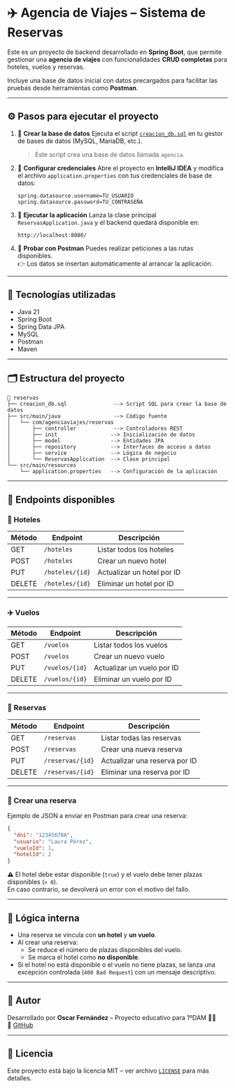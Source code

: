 # ✈️ Agencia de Viajes – Sistema de Reservas

Este es un proyecto de backend desarrollado en **Spring Boot**, que permite gestionar una **agencia de viajes** con funcionalidades **CRUD completas** para hoteles, vuelos y reservas.

Incluye una base de datos inicial con datos precargados para facilitar las pruebas desde herramientas como **Postman**.

---

## ⚙️ Pasos para ejecutar el proyecto

1. 📂 **Crear la base de datos**
   Ejecuta el script [`creacion_db.sql`](./creacion_db.sql) en tu gestor de bases de datos (MySQL, MariaDB, etc.).  
   > Este script crea una base de datos llamada `agencia`.

2. 🔧 **Configurar credenciales**
   Abre el proyecto en **IntelliJ IDEA** y modifica el archivo `application.properties` con tus credenciales de base de datos:

   ```properties
   spring.datasource.username=TU_USUARIO
   spring.datasource.password=TU_CONTRASEÑA
   ```

3. 🚀 **Ejecutar la aplicación**
   Lanza la clase principal `ReservasApplication.java` y el backend quedará disponible en:

   ```
   http://localhost:8080/
   ```

4. 🧪 **Probar con Postman**
   Puedes realizar peticiones a las rutas disponibles.  
   👉 Los datos se insertan automáticamente al arrancar la aplicación.

---

## 📌 Tecnologías utilizadas

- Java 21
- Spring Boot
- Spring Data JPA
- MySQL
- Postman
- Maven

---

## 🗂 Estructura del proyecto

```
📁 reservas
├── creacion_db.sql               --> Script SQL para crear la base de datos
├── src/main/java                 --> Código fuente
│   └── com/agenciaviajes/reservas
│       ├── controller            --> Controladores REST
│       ├── init                 --> Inicialización de datos
│       ├── model                --> Entidades JPA
│       ├── repository           --> Interfaces de acceso a datos
│       ├── service              --> Lógica de negocio
│       └── ReservasApplication  --> Clase principal
└── src/main/resources
    └── application.properties   --> Configuración de la aplicación
```

---

## 🧭 Endpoints disponibles

### 🏨 Hoteles

| Método | Endpoint        | Descripción                   |
|--------|------------------|-------------------------------|
| GET    | `/hoteles`       | Listar todos los hoteles     |
| POST   | `/hoteles`       | Crear un nuevo hotel         |
| PUT    | `/hoteles/{id}`  | Actualizar un hotel por ID   |
| DELETE | `/hoteles/{id}`  | Eliminar un hotel por ID     |

---

### ✈️ Vuelos

| Método | Endpoint        | Descripción                  |
|--------|------------------|------------------------------|
| GET    | `/vuelos`        | Listar todos los vuelos      |
| POST   | `/vuelos`        | Crear un nuevo vuelo         |
| PUT    | `/vuelos/{id}`   | Actualizar un vuelo por ID   |
| DELETE | `/vuelos/{id}`   | Eliminar un vuelo por ID     |

---

### 📄 Reservas

| Método | Endpoint          | Descripción                        |
|--------|--------------------|------------------------------------|
| GET    | `/reservas`        | Listar todas las reservas          |
| POST   | `/reservas`        | Crear una nueva reserva            |
| PUT    | `/reservas/{id}`   | Actualizar una reserva por ID      |
| DELETE | `/reservas/{id}`   | Eliminar una reserva por ID        |

---

### 📝 Crear una reserva

Ejemplo de JSON a enviar en Postman para crear una reserva:

```json
{
  "dni": "12345678A",
  "usuario": "Laura Pérez",
  "vueloId": 1,
  "hotelId": 2
}
```

⚠️ El hotel debe estar disponible (`true`) y el vuelo debe tener plazas disponibles (`> 0`).  
En caso contrario, se devolverá un error con el motivo del fallo.

---

## 🧩 Lógica interna

- Una reserva se vincula con **un hotel** y **un vuelo**.
- Al crear una reserva:
  - Se reduce el número de plazas disponibles del vuelo.
  - Se marca el hotel como **no disponible**.
- Si el hotel no está disponible o el vuelo no tiene plazas, se lanza una excepción controlada (`400 Bad Request`) con un mensaje descriptivo.

---

## 🧠 Autor

Desarrollado por **Oscar Fernández** – Proyecto educativo para 1ºDAM 👨‍💻  
🔗 [GitHub](https://github.com/oscarfhdev)

---

## 📄 Licencia

Este proyecto está bajo la licencia MIT – ver archivo [`LICENSE`](./LICENSE) para más detalles.
